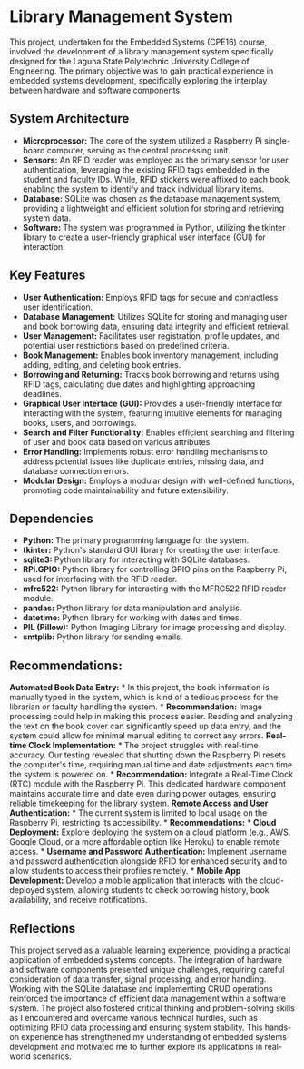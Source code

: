 # Library Management System

This project, undertaken for the Embedded Systems (CPE16) course, involved the development of a library management system specifically designed for the Laguna State Polytechnic University College of Engineering. The primary objective was to gain practical experience in embedded systems development, specifically exploring the interplay between hardware and software components. 

## System Architecture
* **Microprocessor:** The core of the system utilized a Raspberry Pi single-board computer, serving as the central processing unit. 
* **Sensors:** An RFID reader was employed as the primary sensor for user authentication, leveraging the existing RFID tags embedded in the student and faculty IDs. While, RFID stickers were affixed to each book, enabling the system to identify and track individual library items.
* **Database:** SQLite was chosen as the database management system, providing a lightweight and efficient solution for storing and retrieving system data.
* **Software:** The system was programmed in Python, utilizing the tkinter library to create a user-friendly graphical user interface (GUI) for interaction.

## Key Features
* **User Authentication:** Employs RFID tags for secure and contactless user identification.
* **Database Management:** Utilizes SQLite for storing and managing user and book borrowing data, ensuring data integrity and efficient retrieval.
* **User Management:** Facilitates user registration, profile updates, and potential user restrictions based on predefined criteria.
* **Book Management:** Enables book inventory management, including adding, editing, and deleting book entries.
* **Borrowing and Returning:** Tracks book borrowing and returns using RFID tags, calculating due dates and highlighting approaching deadlines.
* **Graphical User Interface (GUI):** Provides a user-friendly interface for interacting with the system, featuring intuitive elements for managing books, users, and borrowings.
* **Search and Filter Functionality:** Enables efficient searching and filtering of user and book data based on various attributes.
* **Error Handling:** Implements robust error handling mechanisms to address potential issues like duplicate entries, missing data, and database connection errors.
* **Modular Design:** Employs a modular design with well-defined functions, promoting code maintainability and future extensibility.

## Dependencies
* **Python:** The primary programming language for the system.
* **tkinter:** Python's standard GUI library for creating the user interface.
* **sqlite3:** Python library for interacting with SQLite databases.
* **RPi.GPIO:** Python library for controlling GPIO pins on the Raspberry Pi, used for interfacing with the RFID reader.
* **mfrc522:** Python library for interacting with the MFRC522 RFID reader module.
* **pandas:** Python library for data manipulation and analysis.
* **datetime:** Python library for working with dates and times.
* **PIL (Pillow):** Python Imaging Library for image processing and display.
* **smtplib:** Python library for sending emails. 

## Recommendations:
**Automated Book Data Entry:**
    * In this project, the book information is manually typed in the system, which is kind of a tedious process for the librarian or faculty handling the system. 
    * **Recommendation:** Image processing could help in making this process easier. Reading and analyzing the text on the book cover can significantly speed up data entry, and the system could allow for minimal manual editing to correct any errors.
**Real-time Clock Implementation:**
    * The project struggles with real-time accuracy. Our testing revealed that shutting down the Raspberry Pi resets the computer's time, requiring manual time and date adjustments each time the system is powered on. 
    * **Recommendation:** Integrate a Real-Time Clock (RTC) module with the Raspberry Pi. This dedicated hardware component maintains accurate time and date even during power outages, ensuring reliable timekeeping for the library system. 
**Remote Access and User Authentication:**
    * The current system is limited to local usage on the Raspberry Pi, restricting its accessibility. 
    * **Recommendations:**
        * **Cloud Deployment:** Explore deploying the system on a cloud platform (e.g., AWS, Google Cloud, or a more affordable option like Heroku) to enable remote access.
        * **Username and Password Authentication:** Implement username and password authentication alongside RFID for enhanced security and to allow students to access their profiles remotely.
        * **Mobile App Development:** Develop a mobile application that interacts with the cloud-deployed system, allowing students to check borrowing history, book availability, and receive notifications.

## Reflections
This project served as a valuable learning experience, providing a practical application of embedded systems concepts. The integration of hardware and software components presented unique challenges, requiring careful consideration of data transfer, signal processing, and error handling. Working with the SQLite database and implementing CRUD operations reinforced the importance of efficient data management within a software system. The project also fostered critical thinking and problem-solving skills as I encountered and overcame various technical hurdles, such as optimizing RFID data processing and ensuring system stability. This hands-on experience has strengthened my understanding of embedded systems development and motivated me to further explore its applications in real-world scenarios. 
